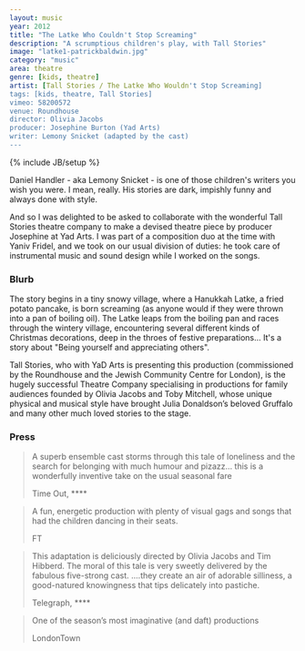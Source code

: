 ```yaml
---
layout: music
year: 2012
title: "The Latke Who Couldn't Stop Screaming"
description: "A scrumptious children's play, with Tall Stories"
image: "latke1-patrickbaldwin.jpg"
category: "music"
area: theatre
genre: [kids, theatre]
artist: [Tall Stories / The Latke Who Wouldn't Stop Screaming]
tags: [kids, theatre, Tall Stories]
vimeo: 58200572
venue: Roundhouse
director: Olivia Jacobs
producer: Josephine Burton (Yad Arts)
writer: Lemony Snicket (adapted by the cast)
---
```

{% include JB/setup %}

Daniel Handler - aka Lemony Snicket - is one of those children's writers you wish you were. I mean, really. His stories are dark, impishly funny and always done with style. 

And so I was delighted to be asked to collaborate with the wonderful Tall Stories theatre company to make a devised theatre piece by producer Josephine at Yad Arts. I was part of a composition duo at the time with Yaniv Fridel, and we took on our usual division of duties: he took care of instrumental music and sound design while I worked on the songs.

<h3>Blurb</h3>
The story begins in a tiny snowy village, where a Hanukkah Latke, a fried potato pancake, is born screaming (as anyone would if they were thrown into a pan of boiling oil). The Latke leaps from the boiling pan and races through the wintery village, encountering several different kinds of Christmas decorations, deep in the throes of festive preparations... It's a story about "Being yourself and appreciating others".

Tall Stories, who with YaD Arts is presenting this production (commissioned by the Roundhouse and the Jewish Community Centre for London), is the hugely successful Theatre Company specialising in productions for family audiences founded by Olivia Jacobs and Toby Mitchell, whose unique physical and musical style have brought Julia Donaldson’s beloved Gruffalo and many other much loved stories to the stage. 


<h3>Press</h3>

<blockquote>
	<p>A superb ensemble cast storms through this tale of loneliness and the search for belonging with much humour and pizazz… this is a wonderfully inventive take on the usual seasonal fare</p>
<footer>Time Out, ****</footer>
</blockquote>

<blockquote>
	<p>A fun, energetic production with plenty of visual gags and songs that had the children dancing in their seats.</p> 
<footer>FT</footer>
</blockquote>

<blockquote>
	<p>This adaptation is deliciously directed by Olivia Jacobs and Tim Hibberd. The moral of this tale is very sweetly delivered by the fabulous five-strong cast. ….they create an air of adorable silliness, a good-natured knowingness that tips delicately into pastiche.</p> 
<footer>Telegraph, ****</footer>
</blockquote>

<blockquote>
	<p>One of the season’s most imaginative (and daft) productions</p> 
<footer>LondonTown</footer>
</blockquote>


